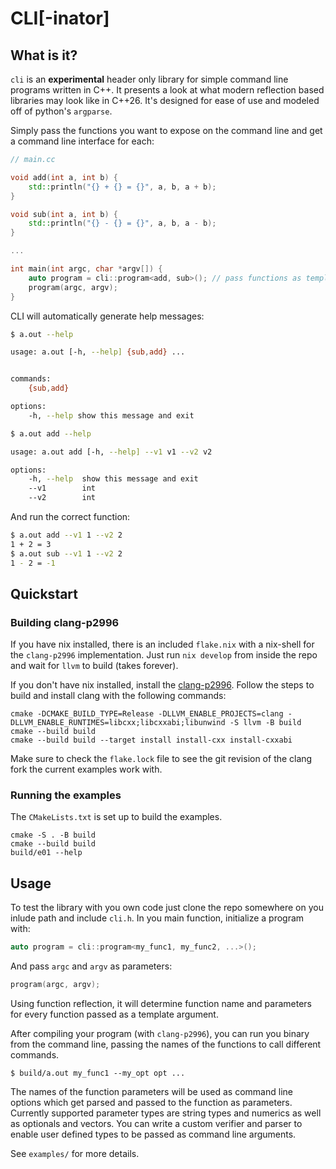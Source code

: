 # CLI[-inator]

## What is it?

`cli` is an **experimental** header only library for simple command line programs written in C++. It presents a look at what modern reflection based libraries may look like in C++26. It's designed for ease of use and modeled off of python's `argparse`.

Simply pass the functions you want to expose on the command line and get a command line interface for each:


```cc
// main.cc

void add(int a, int b) {
    std::println("{} + {} = {}", a, b, a + b);
}

void sub(int a, int b) {
    std::println("{} - {} = {}", a, b, a - b);
}

...

int main(int argc, char *argv[]) {
    auto program = cli::program<add, sub>(); // pass functions as template parameters
    program(argc, argv);
}
```

CLI will automatically generate help messages:

```bash
$ a.out --help

usage: a.out [-h, --help] {sub,add} ...


commands:
    {sub,add}

options:
    -h, --help show this message and exit

$ a.out add --help

usage: a.out add [-h, --help] --v1 v1 --v2 v2

options:
    -h, --help  show this message and exit
    --v1        int
    --v2        int
```

And run the correct function:

```bash
$ a.out add --v1 1 --v2 2
1 + 2 = 3
$ a.out sub --v1 1 --v2 2
1 - 2 = -1
```

## Quickstart

### Building clang-p2996

If you have nix installed, there is an included `flake.nix` with a nix-shell for the `clang-p2996` implementation. Just run `nix develop` from inside the repo and wait for `llvm` to build (takes forever).

If you don't have nix installed, install the [clang-p2996](https://github.com/bloomberg/clang-p2996/blob/p2996/P2996.md). Follow the steps to build and install clang with the following commands:

```
cmake -DCMAKE_BUILD_TYPE=Release -DLLVM_ENABLE_PROJECTS=clang -DLLVM_ENABLE_RUNTIMES=libcxx;libcxxabi;libunwind -S llvm -B build
cmake --build build
cmake --build build --target install install-cxx install-cxxabi
```

Make sure to check the `flake.lock` file to see the git revision of the clang fork the current examples work with.

### Running the examples

The `CMakeLists.txt` is set up to build the examples.

```
cmake -S . -B build
cmake --build build
build/e01 --help
```

## Usage

To test the library with you own code just clone the repo somewhere on you inlude path and include `cli.h`. In you main function, initialize a program with:

```cc
auto program = cli::program<my_func1, my_func2, ...>();
```

And pass `argc` and `argv` as parameters:

```cc
program(argc, argv);
```

Using function reflection, it will determine function name and parameters for every function passed as a template argument.

After compiling your program (with `clang-p2996`), you can run you binary from the command line, passing the names of the functions to call different commands.

```
$ build/a.out my_func1 --my_opt opt ...
```

The names of the function parameters will be used as command line options which get parsed and passed to the function as parameters. Currently supported parameter types are string types and numerics as well as optionals and vectors. You can write a custom verifier and parser to enable user defined types to be passed as command line arguments.

See `examples/` for more details.
